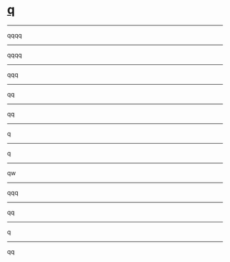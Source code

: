 # [q](https://github.com/dululu/notes/issues/5)



---

qqqq

---

qqqq

---

qqq

---

qq

---

qq

---

q

---

q

---

qw

---

qqq

---

qq

---

q

---

qq
